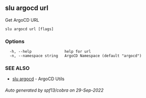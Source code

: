 ## slu argocd url

Get ArgoCD URL

```
slu argocd url [flags]
```

### Options

```
  -h, --help               help for url
  -n, --namespace string   ArgoCD Namespace (default "argocd")
```

### SEE ALSO

* [slu argocd](slu_argocd.md)	 - ArgoCD Utils

###### Auto generated by spf13/cobra on 29-Sep-2022
